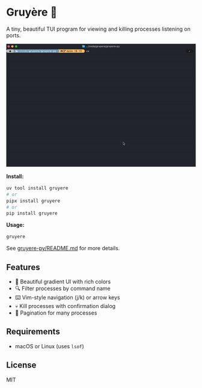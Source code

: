 # Gruyère 🧀

A tiny, beautiful TUI program for viewing and killing processes listening on ports.

![Gruyère Screenshot](gruyere.gif)

**Install:**
```bash
uv tool install gruyere
# or
pipx install gruyere
# or
pip install gruyere
```

**Usage:**
```bash
gruyere
```

See [gruyere-py/README.md](gruyere-py/README.md) for more details.

## Features

- 🎨 Beautiful gradient UI with rich colors
- 🔍 Filter processes by command name
- ⌨️ Vim-style navigation (j/k) or arrow keys
- 💀 Kill processes with confirmation dialog
- 📄 Pagination for many processes

## Requirements

- macOS or Linux (uses `lsof`)

## License

MIT
